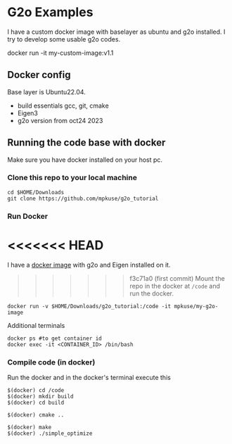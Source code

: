 # G2o Examples 

I have a custom docker image with baselayer as ubuntu and g2o installed.
I try to develop some usable g2o codes. 

docker run -it my-custom-image:v1.1


## Docker config 
Base layer is Ubuntu22.04. 
- build essentials gcc, git, cmake 
- Eigen3
- g2o version from oct24 2023 


## Running the code base with docker
Make sure you have docker installed on your host pc. 


### Clone this repo to your local machine 
```
cd $HOME/Downloads 
git clone https://github.com/mpkuse/g2o_tutorial
```

### Run Docker 
<<<<<<< HEAD
=======
I have a [docker image](https://hub.docker.com/r/mpkuse/my-g2o-image) with g2o and Eigen installed on it. 
>>>>>>> f3c71a0 (first commit)
Mount the repo in the docker at `/code` and run the docker. 
```
docker run -v $HOME/Downloads/g2o_tutorial:/code -it mpkuse/my-g2o-image
```

Additional terminals 
```
docker ps #to get container id
docker exec -it <CONTAINER_ID> /bin/bash
```

### Compile code (in docker)
Run the docker and in the docker's terminal execute this
```
$(docker) cd /code 
$(docker) mkdir build 
$(docker) cd build 

$(docker) cmake .. 

$(docker) make 
$(docker) ./simple_optimize 
```